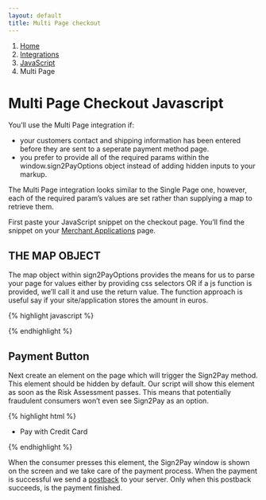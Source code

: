 ```yaml
---
layout: default
title: Multi Page checkout
---
```


<ol class="breadcrumb">
  <li><a href="/">Home</a></li>
  <li><a href="/integrations/index.html">Integrations</a></li>
  <li><a href="/integrations/javascript/index.html">JavaScript</a></li>
  <li>Multi Page</li>
</ol>

# Multi Page Checkout Javascript

You’ll use the Multi Page integration if:

* your customers contact and shipping information has been entered before they are sent to a seperate payment method page.
* you prefer to provide all of the required params within the window.sign2PayOptions object instead of adding hidden inputs to your markup.

The Multi Page integration looks similar to the Single Page one, however, each of the required param’s values are set rather than supplying a map to retrieve them.

First paste your JavaScript snippet on the checkout page. You’ll find the snippet on your [Merchant Applications](https://merchant.sign2pay.com/merchant_applications) page.

## THE MAP OBJECT

The map object within sign2PayOptions provides the means for us to parse your page for values either by providing css selectors OR if a js function is provided, we’ll call it and use the return value. The function approach is useful say if your site/application stores the amount in euros.

{% highlight javascript %}
<script>// <![CDATA[
  window.sign2PayOptions = {
    merchant_id: 'e29550b84e6963064d000000',  // grab this from your merchant pages
    token: '52fa46da537061f622000000',        // grab this from your merchant pages
    el : '#sign2pay',                         // DOM element that initiates payment
    checkout_type: 'multi',
    domain : "sign2pay.com",
    first_name: "[first_name]",
    last_name: "[last_name]",
    email: "[email]",
    address: "[address]",
    postal_code: "[postal_code]",
    city: "[city]",
    region: "[region]",
    country: "[country]",
    amount:[amount in cents],
    ref_id : "[your order id]"
  };
  (function() {
    var s = document.createElement("script");
    s.type = "text/javascript";
    s.src = "//sign2pay.com/merchant.js";
    s.async = true;
    t = document.getElementsByTagName('script')[0];
    t.parentNode.insertBefore(s, t);
  })();
// ]]></script>
{% endhighlight %}

## Payment Button

Next create an element on the page which will trigger the Sign2Pay method. This element should be hidden by default. Our script will show this element as soon as the Risk Assessment passes. This means that potentially fraudulent consumers won’t even see Sign2Pay as an option.

{% highlight html %}
<button id="sign2pay" style="display: none;">Pay now</button>

<!-- it could be a list item -->
<ul>
  <li>Pay with Credit Card</li>
  <li id="sign2pay" style="display: none;">Pay with your signature</li>
</ul>

<!-- or a div. Your markup, your call. -->
<div id="sign2pay" style="display: none;">Pay now</div>
{% endhighlight %}

When the consumer presses this element, the Sign2Pay window is shown on the screen and we take care of the payment process. When the payment is successful we send a [postback](/integrations/postback.html) to your server. Only when this postback succeeds, is the payment finished.
